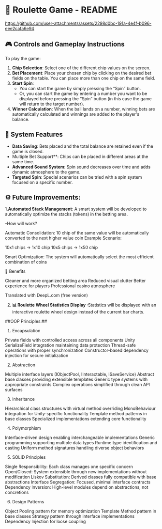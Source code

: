 # 🎰 Roulette Game - README

https://github.com/user-attachments/assets/2298d0bc-191a-4e4f-b096-eee2cafa6e94

## 🎮 Controls and Gameplay Instructions

To play the game:

1. **Chip Selection**: Select one of the different chip values on the screen.
2. **Bet Placement**: Place your chosen chip by clicking on the desired bet fields on the table. You can place more than one chip on the same field.
3. **Start Spin**:
   - You can start the game by simply pressing the “Spin” button.
   - Or, you can start the game by entering a number you want to be displayed before pressing the “Spin” button (in this case the game will return to the target number).
4. **Winner Calculation**: When the ball lands on a number, winning bets are automatically calculated and winnings are added to the player's balance.

## 🧩 System Features

- **Data Saving**: Bets placed and the total balance are retained even if the game is closed.
- Multiple Bet Support**: Chips can be placed in different areas at the same time.
- **Advanced Sound System**: Spin sound decreases over time and adds dynamic atmosphere to the game.
- **Targeted Spin**: Special scenarios can be tried with a spin system focused on a specific number.

## ⚙️ Future Improvements:

1.**Automated Stack Management**: A smart system will be developed to automatically optimize the stacks (tokens) in the betting area.

-How will  work?

Automatic Consolidation: 10 chip of the same value will be automatically converted to the next higher value coin
Example Scenario:

10x1 chips → 1x10 chip
10x5 chips → 1x50 chip

Smart Optimization: The system will automatically select the most efficient combination of coins

🎯 Benefits

Cleaner and more organized betting area
Reduced visual clutter
Better experience for players
Professional casino atmosphere

Translated with DeepL.com (free version)

2. **📊 Roulette Wheel Statistics Display** :Statistics will be displayed with an interactive roulette wheel design instead of the current bar charts.

##OOP Principles:##

1. Encapsulation

Private fields with controlled access across all components
Unity SerializeField integration maintaining data protection
Thread-safe operations with proper synchronization
Constructor-based dependency injection for secure initialization

2. Abstraction

Multiple interface layers (IObjectPool<T>, IInteractable, ISaveService<T>)
Abstract base classes providing extensible templates
Generic type systems with appropriate constraints
Complex operations simplified through clean API surfaces

3. Inheritance

Hierarchical class structures with virtual method overriding
MonoBehaviour integration for Unity-specific functionality
Template method patterns in base classes
Specialized implementations extending core functionality

4. Polymorphism

Interface-driven design enabling interchangeable implementations
Generic programming supporting multiple data types
Runtime type identification and casting
Uniform method signatures handling diverse object behaviors

5. SOLID Principles

Single Responsibility: Each class manages one specific concern
Open/Closed: System extensible through new implementations without modification
Liskov Substitution: Derived classes fully compatible with base abstractions
Interface Segregation: Focused, minimal interface contracts
Dependency Inversion: High-level modules depend on abstractions, not concretions

6. Design Patterns

Object Pooling pattern for memory optimization
Template Method pattern in base classes
Strategy pattern through interface implementations
Dependency Injection for loose coupling

   




